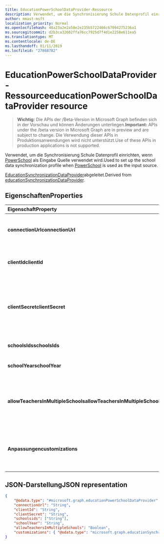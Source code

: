 ```yaml
---
title: EducationPowerSchoolDataProvider-Ressource
description: Verwendet, um die Synchronisierung Schule Datenprofil einrichten, wenn PowerSchool als Eingabe Quelle verwendet wird.
author: mmast-msft
localization_priority: Normal
ms.openlocfilehash: 48a23a2e2a50e2e235b5722466c67094275236a1
ms.sourcegitcommit: d2b3ca32602ffa76cc7925d7f4d1e2258e611ea5
ms.translationtype: MT
ms.contentlocale: de-DE
ms.lasthandoff: 01/11/2019
ms.locfileid: "27868782"
---
```

# <a name="educationpowerschooldataprovider-resource"></a><span data-ttu-id="aca53-103">EducationPowerSchoolDataProvider-Ressource</span><span class="sxs-lookup"><span data-stu-id="aca53-103">educationPowerSchoolDataProvider resource</span></span>

> <span data-ttu-id="aca53-104">**Wichtig:** Die APIs der /Beta-Version in Microsoft Graph befinden sich in der Vorschau und können Änderungen unterliegen.</span><span class="sxs-lookup"><span data-stu-id="aca53-104">**Important:** APIs under the /beta version in Microsoft Graph are in preview and are subject to change.</span></span> <span data-ttu-id="aca53-105">Die Verwendung dieser APIs in Produktionsanwendungen wird nicht unterstützt.</span><span class="sxs-lookup"><span data-stu-id="aca53-105">Use of these APIs in production applications is not supported.</span></span>

<span data-ttu-id="aca53-106">Verwendet, um die Synchronisierung Schule Datenprofil einrichten, wenn [PowerSchool](https://www.powerschool.com/solutions/student-information-system-sis/) als Eingabe Quelle verwendet wird.</span><span class="sxs-lookup"><span data-stu-id="aca53-106">Used to set up the school data synchronization profile when [PowerSchool](https://www.powerschool.com/solutions/student-information-system-sis/) is used as the input source.</span></span>

<span data-ttu-id="aca53-107">[EducationSynchronizationDataProvider](educationsynchronizationdataprovider.md)abgeleitet.</span><span class="sxs-lookup"><span data-stu-id="aca53-107">Derived from [educationSynchronizationDataProvider](educationsynchronizationdataprovider.md).</span></span>

## <a name="properties"></a><span data-ttu-id="aca53-108">Eigenschaften</span><span class="sxs-lookup"><span data-stu-id="aca53-108">Properties</span></span>

| <span data-ttu-id="aca53-109">Eigenschaft</span><span class="sxs-lookup"><span data-stu-id="aca53-109">Property</span></span> | <span data-ttu-id="aca53-110">Typ</span><span class="sxs-lookup"><span data-stu-id="aca53-110">Type</span></span> | <span data-ttu-id="aca53-111">Beschreibung</span><span class="sxs-lookup"><span data-stu-id="aca53-111">Description</span></span> |
|:-|:-|:-|
| <span data-ttu-id="aca53-112">**connectionUrl**</span><span class="sxs-lookup"><span data-stu-id="aca53-112">**connectionUrl**</span></span> | <span data-ttu-id="aca53-113">Zeichenfolge</span><span class="sxs-lookup"><span data-stu-id="aca53-113">String</span></span> | <span data-ttu-id="aca53-114">Die Verbindungs-URL für die PowerSchool-Instanz.</span><span class="sxs-lookup"><span data-stu-id="aca53-114">The connection URL to the PowerSchool instance.</span></span> |
| <span data-ttu-id="aca53-115">**clientId**</span><span class="sxs-lookup"><span data-stu-id="aca53-115">**clientId**</span></span> | <span data-ttu-id="aca53-116">Zeichenfolge</span><span class="sxs-lookup"><span data-stu-id="aca53-116">String</span></span> |  <span data-ttu-id="aca53-117">Die Client-ID, die zum Verbinden mit PowerSchool.</span><span class="sxs-lookup"><span data-stu-id="aca53-117">The client ID used to connect to PowerSchool.</span></span> |
| <span data-ttu-id="aca53-118">**clientSecret**</span><span class="sxs-lookup"><span data-stu-id="aca53-118">**clientSecret**</span></span> | <span data-ttu-id="aca53-119">Zeichenfolge</span><span class="sxs-lookup"><span data-stu-id="aca53-119">String</span></span> |  <span data-ttu-id="aca53-120">Der geheime Clientschlüssel zum Authentifizieren der Verbindungs zu der Instanz PowerSchool.</span><span class="sxs-lookup"><span data-stu-id="aca53-120">The client secret to authenticate the connection to the PowerSchool instance.</span></span> |
| <span data-ttu-id="aca53-121">**schoolsIds**</span><span class="sxs-lookup"><span data-stu-id="aca53-121">**schoolsIds**</span></span> | <span data-ttu-id="aca53-122">Collection von Objekten des Typs „String“</span><span class="sxs-lookup"><span data-stu-id="aca53-122">String collection</span></span> |  <span data-ttu-id="aca53-123">Die Liste der Schulen synchronisieren.</span><span class="sxs-lookup"><span data-stu-id="aca53-123">The list of schools to sync.</span></span> |
| <span data-ttu-id="aca53-124">**schoolYear**</span><span class="sxs-lookup"><span data-stu-id="aca53-124">**schoolYear**</span></span> | <span data-ttu-id="aca53-125">Zeichenfolge</span><span class="sxs-lookup"><span data-stu-id="aca53-125">String</span></span> |  <span data-ttu-id="aca53-126">Das Jahr Schule synchronisieren.</span><span class="sxs-lookup"><span data-stu-id="aca53-126">The school year to sync.</span></span> |
| <span data-ttu-id="aca53-127">**allowTeachersInMultipleSchools**</span><span class="sxs-lookup"><span data-stu-id="aca53-127">**allowTeachersInMultipleSchools**</span></span> | <span data-ttu-id="aca53-128">Boolescher Wert</span><span class="sxs-lookup"><span data-stu-id="aca53-128">Boolean</span></span> |  <span data-ttu-id="aca53-129">Gibt an, ob die Quelle mehrere Bezeichner für eine einzelne Student oder Lehrer verfügt.</span><span class="sxs-lookup"><span data-stu-id="aca53-129">Indicates whether the source has multiple identifiers for a single student or teacher.</span></span> |
| <span data-ttu-id="aca53-130">**Anpassungen**</span><span class="sxs-lookup"><span data-stu-id="aca53-130">**customizations**</span></span> | [<span data-ttu-id="aca53-131">educationSynchronizationCustomizations</span><span class="sxs-lookup"><span data-stu-id="aca53-131">educationSynchronizationCustomizations</span></span>](educationsynchronizationcustomizations.md) | <span data-ttu-id="aca53-132">Optional Anpassung der Synchronisierung Profil angewendet werden soll.</span><span class="sxs-lookup"><span data-stu-id="aca53-132">Optional customization to be applied to the synchronization profile.</span></span>|

## <a name="json-representation"></a><span data-ttu-id="aca53-133">JSON-Darstellung</span><span class="sxs-lookup"><span data-stu-id="aca53-133">JSON representation</span></span>
<!-- {
  "blockType": "resource",
  "optionalProperties": [

  ],
  "@odata.type": "#microsoft.graph.educationPowerSchoolDataProvider"
}-->

```json
{
    "@odata.type": "#microsoft.graph.educationPowerSchoolDataProvider",
    "connectionUrl": "String",
    "clientId": "String",
    "clientSecret": "String",
    "schoolsids": ["String"],
    "schoolYear": "String",
    "allowTeachersInMultipleSchools": "Boolean",
    "customizations": { "@odata.type": "microsoft.graph.educationSynchronizationCustomizations" }
}
```
